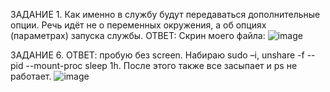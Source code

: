 ЗАДАНИЕ 1.	Как именно в службу будут передаваться дополнительные опции. Речь идёт не о переменных окружения, а об опциях (параметрах) запуска службы.
ОТВЕТ: Скрин моего файла:
![image](https://user-images.githubusercontent.com/91490218/145086502-a60a8bf0-fb6f-4874-9b9f-1941460fd2ef.png)

ЗАДАНИЕ 6. 
ОТВЕТ:  пробую без screen. Набираю sudo –i, unshare -f --pid --mount-proc sleep 1h. После этого также все засыпает и ps не работает.
![image](https://user-images.githubusercontent.com/91490218/145086713-0e90c739-ee77-4252-b4fb-9017ed1a31e0.png)










 







































